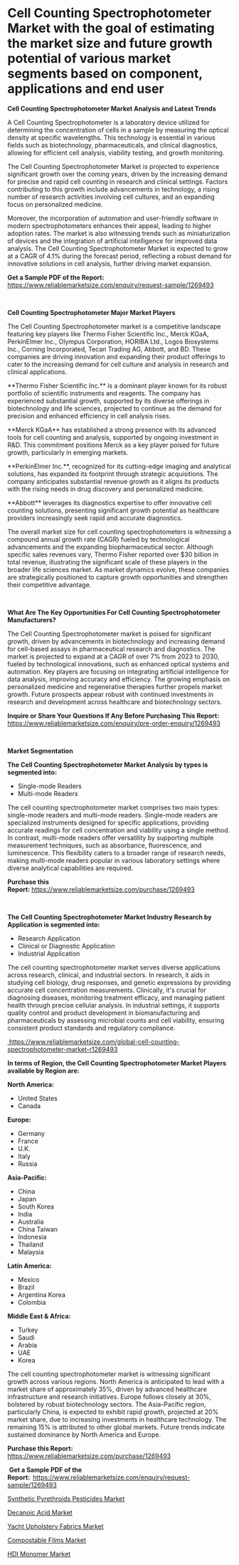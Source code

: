 <p><h1>Cell Counting Spectrophotometer Market with the goal of estimating the market size and future growth potential of various market segments based on component, applications and end user</h1></p><p><strong>Cell Counting Spectrophotometer Market Analysis and Latest Trends</strong></p>
<p><p>A Cell Counting Spectrophotometer is a laboratory device utilized for determining the concentration of cells in a sample by measuring the optical density at specific wavelengths. This technology is essential in various fields such as biotechnology, pharmaceuticals, and clinical diagnostics, allowing for efficient cell analysis, viability testing, and growth monitoring.</p><p>The Cell Counting Spectrophotometer Market is projected to experience significant growth over the coming years, driven by the increasing demand for precise and rapid cell counting in research and clinical settings. Factors contributing to this growth include advancements in technology, a rising number of research activities involving cell cultures, and an expanding focus on personalized medicine.</p><p>Moreover, the incorporation of automation and user-friendly software in modern spectrophotometers enhances their appeal, leading to higher adoption rates. The market is also witnessing trends such as miniaturization of devices and the integration of artificial intelligence for improved data analysis. The Cell Counting Spectrophotometer Market is expected to grow at a CAGR of 4.1% during the forecast period, reflecting a robust demand for innovative solutions in cell analysis, further driving market expansion.</p></p>
<p><strong>Get a Sample PDF of the Report:&nbsp;</strong> <a href="https://www.reliablemarketsize.com/enquiry/request-sample/1269493?utm_campaign=1872&utm_medium=2&utm_source=Github&utm_content=ia&utm_term=11122024&utm_id=cell-counting-spectrophotometer">https://www.reliablemarketsize.com/enquiry/request-sample/1269493</a></p>
<p>&nbsp;</p>
<p><strong>Cell Counting Spectrophotometer Major Market Players</strong></p>
<p><p>The Cell Counting Spectrophotometer market is a competitive landscape featuring key players like Thermo Fisher Scientific Inc., Merck KGaA, PerkinElmer Inc., Olympus Corporation, HORIBA Ltd., Logos Biosystems Inc., Corning Incorporated, Tecan Trading AG, Abbott, and BD. These companies are driving innovation and expanding their product offerings to cater to the increasing demand for cell culture and analysis in research and clinical applications.</p><p>**Thermo Fisher Scientific Inc.** is a dominant player known for its robust portfolio of scientific instruments and reagents. The company has experienced substantial growth, supported by its diverse offerings in biotechnology and life sciences, projected to continue as the demand for precision and enhanced efficiency in cell analysis rises.</p><p>**Merck KGaA** has established a strong presence with its advanced tools for cell counting and analysis, supported by ongoing investment in R&D. This commitment positions Merck as a key player poised for future growth, particularly in emerging markets.</p><p>**PerkinElmer Inc.**, recognized for its cutting-edge imaging and analytical solutions, has expanded its footprint through strategic acquisitions. The company anticipates substantial revenue growth as it aligns its products with the rising needs in drug discovery and personalized medicine.</p><p>**Abbott** leverages its diagnostics expertise to offer innovative cell counting solutions, presenting significant growth potential as healthcare providers increasingly seek rapid and accurate diagnostics.</p><p>The overall market size for cell counting spectrophotometers is witnessing a compound annual growth rate (CAGR) fueled by technological advancements and the expanding biopharmaceutical sector. Although specific sales revenues vary, Thermo Fisher reported over $30 billion in total revenue, illustrating the significant scale of these players in the broader life sciences market. As market dynamics evolve, these companies are strategically positioned to capture growth opportunities and strengthen their competitive advantage.</p></p>
<p>&nbsp;</p>
<p><strong>What Are The Key Opportunities For Cell Counting Spectrophotometer Manufacturers?</strong></p>
<p><p>The Cell Counting Spectrophotometer market is poised for significant growth, driven by advancements in biotechnology and increasing demand for cell-based assays in pharmaceutical research and diagnostics. The market is projected to expand at a CAGR of over 7% from 2023 to 2030, fueled by technological innovations, such as enhanced optical systems and automation. Key players are focusing on integrating artificial intelligence for data analysis, improving accuracy and efficiency. The growing emphasis on personalized medicine and regenerative therapies further propels market growth. Future prospects appear robust with continued investments in research and development across healthcare and biotechnology sectors.</p></p>
<p><strong>Inquire or Share Your Questions If Any Before Purchasing This Report:</strong> <a href="https://www.reliablemarketsize.com/enquiry/pre-order-enquiry/1269493?utm_campaign=1872&utm_medium=2&utm_source=Github&utm_content=ia&utm_term=11122024&utm_id=cell-counting-spectrophotometer">https://www.reliablemarketsize.com/enquiry/pre-order-enquiry/1269493</a></p>
<p>&nbsp;</p>
<p><strong>Market Segmentation</strong></p>
<p><strong>The Cell Counting Spectrophotometer Market Analysis by types is segmented into:</strong></p>
<p><ul><li>Single-mode Readers</li><li>Multi-mode Readers</li></ul></p>
<p><p>The cell counting spectrophotometer market comprises two main types: single-mode readers and multi-mode readers. Single-mode readers are specialized instruments designed for specific applications, providing accurate readings for cell concentration and viability using a single method. In contrast, multi-mode readers offer versatility by supporting multiple measurement techniques, such as absorbance, fluorescence, and luminescence. This flexibility caters to a broader range of research needs, making multi-mode readers popular in various laboratory settings where diverse analytical capabilities are required.</p></p>
<p><strong>Purchase this Report:&nbsp;</strong><a href="https://www.reliablemarketsize.com/purchase/1269493?utm_campaign=1872&utm_medium=2&utm_source=Github&utm_content=ia&utm_term=11122024&utm_id=cell-counting-spectrophotometer">https://www.reliablemarketsize.com/purchase/1269493</a></p>
<p>&nbsp;</p>
<p><strong>The Cell Counting Spectrophotometer Market Industry Research by Application is segmented into:</strong></p>
<p><ul><li>Research Application</li><li>Clinical or Diagnostic Application</li><li>Industrial Application</li></ul></p>
<p><p>The cell counting spectrophotometer market serves diverse applications across research, clinical, and industrial sectors. In research, it aids in studying cell biology, drug responses, and genetic expressions by providing accurate cell concentration measurements. Clinically, it's crucial for diagnosing diseases, monitoring treatment efficacy, and managing patient health through precise cellular analysis. In industrial settings, it supports quality control and product development in biomanufacturing and pharmaceuticals by assessing microbial counts and cell viability, ensuring consistent product standards and regulatory compliance.</p></p>
<p><a href="https://www.reliablemarketsize.com/global-cell-counting-spectrophotometer-market-r1269493?utm_campaign=1872&utm_medium=2&utm_source=Github&utm_content=ia&utm_term=11122024&utm_id=cell-counting-spectrophotometer">&nbsp;https://www.reliablemarketsize.com/global-cell-counting-spectrophotometer-market-r1269493</a></p>
<p><strong>In terms of Region, the Cell Counting Spectrophotometer Market Players available by Region are:</strong></p>
<p>
    <p> <strong> North America: </strong>
        <ul>
            <li>United States</li>
            <li>Canada</li>
        </ul>
        </p> 
    <p> <strong> Europe: </strong>
        <ul>
            <li>Germany</li>
            <li>France</li>
            <li>U.K.</li>
            <li>Italy</li>
            <li>Russia</li>
        </ul>
        </p> 
    <p> <strong> Asia-Pacific: </strong>
        <ul>
            <li>China</li>
            <li>Japan</li>
            <li>South Korea</li>
            <li>India</li>
            <li>Australia</li>
            <li>China Taiwan</li>
            <li>Indonesia</li>
            <li>Thailand</li>
            <li>Malaysia</li>
        </ul>
        </p> 
    <p> <strong> Latin America: </strong>
        <ul>
            <li>Mexico</li>
            <li>Brazil</li>
            <li>Argentina Korea</li>
            <li>Colombia</li>
        </ul>
        </p> 
    <p> <strong> Middle East & Africa: </strong>
        <ul>
            <li>Turkey</li>
            <li>Saudi</li>
            <li>Arabia</li>
            <li>UAE</li>
            <li>Korea</li>
        </ul>
    </p>
    </p>
<p><p>The cell counting spectrophotometer market is witnessing significant growth across various regions. North America is anticipated to lead with a market share of approximately 35%, driven by advanced healthcare infrastructure and research initiatives. Europe follows closely at 30%, bolstered by robust biotechnology sectors. The Asia-Pacific region, particularly China, is expected to exhibit rapid growth, projected at 20% market share, due to increasing investments in healthcare technology. The remaining 15% is attributed to other global markets. Future trends indicate sustained dominance by North America and Europe.</p></p>
<p><strong>Purchase this Report: </strong><a href="https://www.reliablemarketsize.com/purchase/1269493?utm_campaign=1872&utm_medium=2&utm_source=Github&utm_content=ia&utm_term=11122024&utm_id=cell-counting-spectrophotometer">https://www.reliablemarketsize.com/purchase/1269493</a></p>
<p>&nbsp;<strong>Get a Sample PDF of the Report:&nbsp;&nbsp;</strong><a href="https://www.reliablemarketsize.com/enquiry/request-sample/1269493?utm_campaign=1872&utm_medium=2&utm_source=Github&utm_content=ia&utm_term=11122024&utm_id=cell-counting-spectrophotometer">https://www.reliablemarketsize.com/enquiry/request-sample/1269493</a></p>
<p><strong></strong></p>
<p><p><a href="https://www.linkedin.com/pulse/c-hannibex-sqmmf?utm_campaign=1872&utm_medium=2&utm_source=Github&utm_content=ia&utm_term=11122024&utm_id=cell-counting-spectrophotometer">Synthetic Pyrethroids Pesticides Market</a></p><p><a href="https://www.linkedin.com/pulse/decanoic-acid-market-segmentation-geographical-regions-forcast-zdbtf?utm_campaign=1872&utm_medium=2&utm_source=Github&utm_content=ia&utm_term=11122024&utm_id=cell-counting-spectrophotometer">Decanoic Acid Market</a></p><p><a href="https://www.linkedin.com/pulse/deep-dive-yacht-upholstery-fabrics-market-itstrends-segmentation-aeyke?utm_campaign=1872&utm_medium=2&utm_source=Github&utm_content=ia&utm_term=11122024&utm_id=cell-counting-spectrophotometer">Yacht Upholstery Fabrics Market</a></p><p><a href="https://www.linkedin.com/pulse/c-hannibex-sqmmf?utm_campaign=1872&utm_medium=2&utm_source=Github&utm_content=ia&utm_term=11122024&utm_id=cell-counting-spectrophotometer">Compostable Films Market</a></p><p><a href="https://www.linkedin.com/pulse/hdi-monomer-market-valuation-forecast-2024-2031-49-cagr-4eqle?utm_campaign=1872&utm_medium=2&utm_source=Github&utm_content=ia&utm_term=11122024&utm_id=cell-counting-spectrophotometer">HDI Monomer Market</a></p></p>